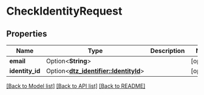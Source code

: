 # CheckIdentityRequest

## Properties

Name | Type | Description | Notes
------------ | ------------- | ------------- | -------------
**email** | Option<**String**> |  | [optional]
**identity_id** | Option<[**dtz_identifier::IdentityId**](dtz_identifier::IdentityId.md)> |  | [optional]

[[Back to Model list]](../README.md#documentation-for-models) [[Back to API list]](../README.md#documentation-for-api-endpoints) [[Back to README]](../README.md)


